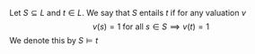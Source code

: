 Let $S\subseteq L$ and $t\in L$. We say that $S$ entails $t$ if for any valuation $v$
$$
v(s)=1 \text{ for all } s \in S \implies v(t)=1
$$
We denote this by $S\models t$
